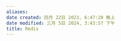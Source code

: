 ```yaml
---
aliases: 
date created: 四月 22日 2023, 6:47:20 晚上
date modified: 三月 5日 2024, 3:43:57 下午
title: Redis
---
```

